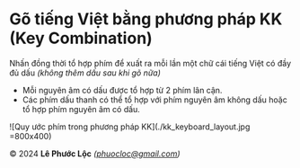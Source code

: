 # Gõ tiếng Việt bằng phương pháp KK (Key Combination)

Nhấn đồng thời tổ hợp phím để xuất ra mỗi lần một chữ cái tiếng Việt có đầy đủ dấu *(không thêm dấu sau khi gõ nữa)*
- Mỗi nguyên âm có dấu được tổ hợp từ 2 phím lân cận.</li>
- Các phím dấu thanh có thể tổ hợp với phím nguyên âm không dấu hoặc tổ hợp phím nguyên âm có dấu.

![Quy ước phím trong phương pháp KK](./kk_keyboard_layout.jpg =800x400)

© 2024 **Lê Phước Lộc** *(phuocloc@gmail.com)*
